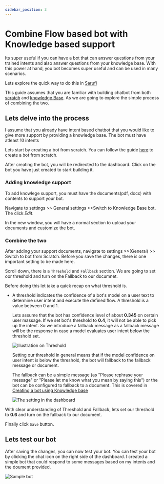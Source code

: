 ```yaml
---
sidebar_position: 3
---
```


# Combine Flow based bot with Knowledge based support

Its super useful if you can have a bot that can answer questions from your trained intents and also answer questions from your knowledge base. With this power at hand, you bot becomes super useful and can be used in many scenarios.

Lets explore the quick way to do this in [Sarufi](https://sarufi.io/)

This guide assumes that you are familiar with building chatbot from both [scratch](/docs/sarufi-dashboard/intro-on-sarufi-dashboard#create-chatbot-from-scratch) and [knowledge Base](/docs/sarufi-dashboard/create-bot-from-knowledge-base.md). As we are going to explore the simple process of combining the two.

## Lets delve into the process

I assume that you already have intent based chatbot that you would like to give more support by providing a knowledge base. The bot must have atleast 10 intents

Lets start by creating a bot from scratch. You can follow the guide [here](/docs/sarufi-dashboard/intro-on-sarufi-dashboard#create-chatbot-from-scratch) to create a bot from scratch.

After creating the bot, you will be redirected to the dashboard. Click on the bot you have just created to start building it.

### Adding knowledge support

To add knowlege support, you must have the documents(pdf, docx) with contents to support your bot.

Navigate to settings >> General settings >>Switch to Knowledge Base bot. The click *Edit*.

In the new window, you will have a normal section to upload your documents and customize the bot.

### Combine the two

After adding your support documents, navigate to settings >>(General) >> Switch to bot from Scratch. Before you save the changes, there is one important setting to be made here.

Scroll down, there is a `Threshold` and `Fallback` section. We are going to set oor threshold and turn on the Fallback to our documnet.

Before doing this let take a quick recap on what threshold is.

- A threshold indicates the confidence of a bot's model on a user text to determine user intent and execute the defined flow. A threshold is a value between 0 and 1.

    Lets assume that the bot has confidence level of about **0.345** on certain user massage. If we set bot's threshold to **0.4**, it will not be able to pick up the intent. So we introduce a fallback message as a fallback message will be the response in case a model evaluates user intent below the threshold set.

    ![Illustration on Threshold](/img/illustration-threshold.png)

    Setting our threshold in general means that if the model confidence on user intent is below the threshold, the bot will fallback to the fallback message or document.

    The fallback can be a simple message (as "Please rephrase your message" or "Please let me know what you mean by saying this") or the bot can be configured to fallback to a document. This is covered in [Creating a bot using Knowledge base](/docs/sarufi-dashboard/create-bot-from-knowledge-base)
    
    ![The setting in the dashboard](/img/sarufi-threshold-setting.png)

With clear understanding of Threshold and Fallback, lets set our threshold to **0.6** and turn on the fallback to our document. 

Finally click `Save` button.

## Lets test our bot

After saving the changes, you can now test your bot. You can test your bot by clicking the chat icon on the right side of the dashboard. I created a simple bot that could respond to some messages based on my intents and the doument provided.

![Sample bot](/img/sample-bot.gif)
